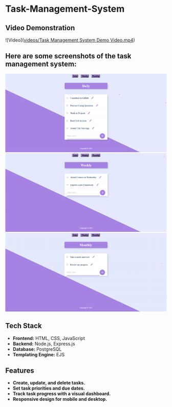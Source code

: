 # Task-Management-System

## Video Demonstration
![Video]([videos/Task Management System Demo Video.mp4](https://github.com/pratikdeoke/Task-Management-System/blob/main/videos/Task%20Management%20System%20Demo%20Video.mp4))

## Here are some screenshots of the task management system:
![Daily Tasks Image](https://github.com/pratikdeoke/Task-Management-System/blob/main/screenshots/homepage_a.png)
![Weekly Tasks Image](https://github.com/pratikdeoke/Task-Management-System/blob/main/screenshots/homepage_b.png)
![Monthly Tasks Image](https://github.com/pratikdeoke/Task-Management-System/blob/main/screenshots/homepage_c.png)

## Tech Stack
- **Frontend:** HTML, CSS, JavaScript
- **Backend:** Node.js, Express.js
- **Database:** PostgreSQL
- **Templating Engine:** EJS

## Features
- **Create, update, and delete tasks.**
- **Set task priorities and due dates.**
- **Track task progress with a visual dashboard.**
- **Responsive design for mobile and desktop.**
